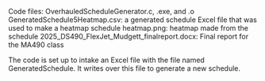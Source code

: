 Code files: OverhauledScheduleGenerator.c, .exe, and .o
GeneratedSchedule5Heatmap.csv: a generated schedule Excel file that was used to make a heatmap
schedule heatmap.png: heatmap made from the schedule
2025_DS490_FlexJet_Mudgett_finalreport.docx: Final report for the MA490 class

The code is set up to intake an Excel file with the file named GeneratedSchedule. It writes over this file to generate a new schedule.
